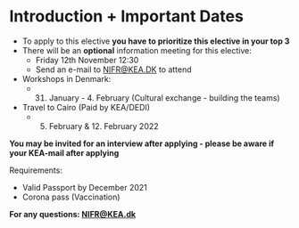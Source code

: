 # Introduction + Important Dates

- To apply to this elective **you have to prioritize this elective in your top 3**
- There will be an **optional** information meeting for this elective: 
  - Friday 12th November 12:30 
  - Send an e-mail to NIFR@KEA.DK to attend
- Workshops in Denmark: 
  - 31. January - 4. February (Cultural exchange - building the teams)
- Travel to Cairo (Paid by KEA/DEDI)
  - 5. February & 12. February 2022



**You may be invited for an interview after applying - please be aware if your KEA-mail after applying**



Requirements:

- Valid Passport by December 2021
- Corona pass (Vaccination)



**For any questions: NIFR@KEA.dk**

